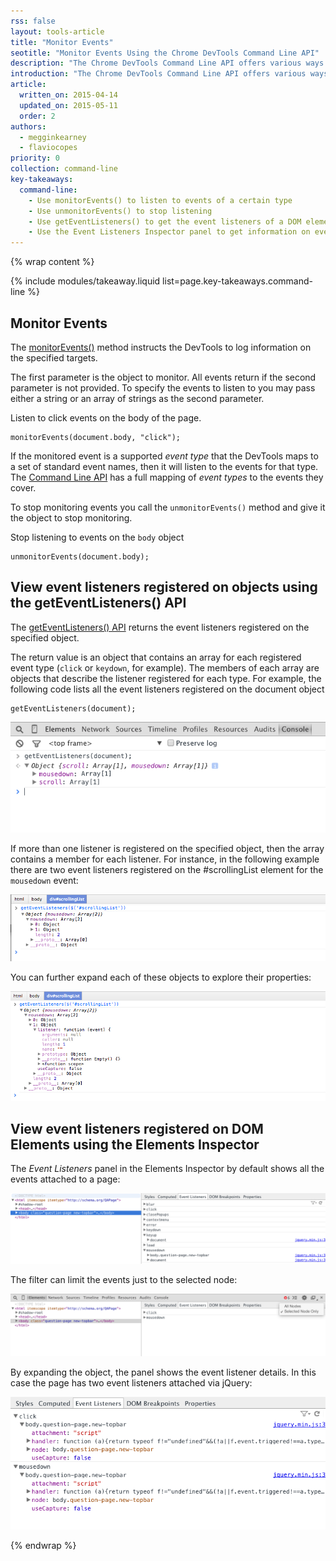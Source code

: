 ```yaml
---
rss: false
layout: tools-article
title: "Monitor Events"
seotitle: "Monitor Events Using the Chrome DevTools Command Line API"
description: "The Chrome DevTools Command Line API offers various ways to observe and inspect Event Listeners"
introduction: "The Chrome DevTools Command Line API offers various ways to observe and inspect event listeners. JavaScript plays a central role in interactive pages, and the browser provides you some useful tools to debug events and event handlers."
article:
  written_on: 2015-04-14
  updated_on: 2015-05-11
  order: 2
authors:
  - megginkearney
  - flaviocopes
priority: 0
collection: command-line
key-takeaways:
  command-line:
    - Use monitorEvents() to listen to events of a certain type
    - Use unmonitorEvents() to stop listening
    - Use getEventListeners() to get the event listeners of a DOM element
    - Use the Event Listeners Inspector panel to get information on event listeners
---
```

{% wrap content %}

{% include modules/takeaway.liquid list=page.key-takeaways.command-line %}

## Monitor Events


The [monitorEvents()](https://developer.chrome.com/devtools/docs/commandline-api#monitoreventsobject-events) method instructs the DevTools to log information on the specified targets.

The first parameter is the object to monitor.
All events return if the second parameter is not provided.
To specify the events to listen to you may pass either a string or an array of strings as the second parameter.


Listen to click events on the body of the page.

    monitorEvents(document.body, "click");

If the monitored event is a supported *event type* that the DevTools maps to a set of standard event names, then it will listen to the events for that type.
The [Command Line API](https://developer.chrome.com/devtools/docs/commandline-api#monitoreventsobject-events) has a full mapping of *event types* to the events they cover.

To stop monitoring events you call the `unmonitorEvents()` method and give it the object to stop monitoring.

Stop listening to events on the `body` object

    unmonitorEvents(document.body);

## View event listeners registered on objects using the getEventListeners() API

The [getEventListeners() API](https://developer.chrome.com/devtools/docs/commandline-api#geteventlistenersobject) returns the event listeners registered on the specified object.

The return value is an object that contains an array for each registered event type (`click` or `keydown`, for example). The members of each array are objects that describe the listener registered for each type. For example, the following code lists all the event listeners registered on the document object

    getEventListeners(document);

![Output of using getEventListeners()](images/events-call-geteventlisteners.png)

If more than one listener is registered on the specified object, then the array contains a member for each listener. For instance, in the following example there are two event listeners registered on the #scrollingList element for the `mousedown` event:

![View of the event listeners attached to mousedown](images/events-geteventlisteners_multiple.png)


You can further expand each of these objects to explore their properties:

![Expanded view of listener object](images/events-geteventlisteners_expanded.png)


## View event listeners registered on DOM Elements using the Elements Inspector

The *Event Listeners* panel in the Elements Inspector by default shows all the events attached to a page:

![Event listeners panel](images/events-eventlisteners_panel.png)

The filter can limit the events just to the selected node:

![Event listeners panel, filtered by selected node only](images/events-eventlisteners_panel_filtered.png)

By expanding the object, the panel shows the event listener details. In this case the page has two event listeners attached via jQuery:

![Expanded view of the event listeners](images/events-eventlisteners_panel_details.png)

{% endwrap %}
